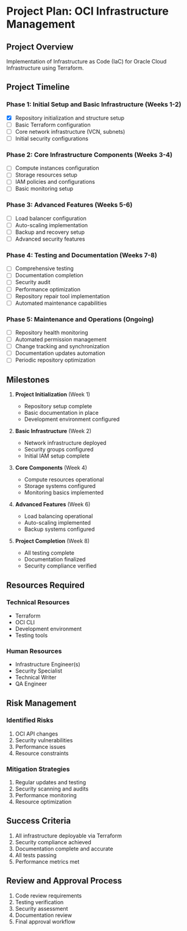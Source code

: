 # Project Plan: OCI Infrastructure Management

## Project Overview
Implementation of Infrastructure as Code (IaC) for Oracle Cloud Infrastructure using Terraform.

## Project Timeline

### Phase 1: Initial Setup and Basic Infrastructure (Weeks 1-2)
- [x] Repository initialization and structure setup
- [ ] Basic Terraform configuration
- [ ] Core network infrastructure (VCN, subnets)
- [ ] Initial security configurations

### Phase 2: Core Infrastructure Components (Weeks 3-4)
- [ ] Compute instances configuration
- [ ] Storage resources setup
- [ ] IAM policies and configurations
- [ ] Basic monitoring setup

### Phase 3: Advanced Features (Weeks 5-6)
- [ ] Load balancer configuration
- [ ] Auto-scaling implementation
- [ ] Backup and recovery setup
- [ ] Advanced security features

### Phase 4: Testing and Documentation (Weeks 7-8)
- [ ] Comprehensive testing
- [ ] Documentation completion
- [ ] Security audit
- [ ] Performance optimization
- [ ] Repository repair tool implementation
- [ ] Automated maintenance capabilities

### Phase 5: Maintenance and Operations (Ongoing)
- [ ] Repository health monitoring
- [ ] Automated permission management
- [ ] Change tracking and synchronization
- [ ] Documentation updates automation
- [ ] Periodic repository optimization

## Milestones

1. **Project Initialization** (Week 1)
   - Repository setup complete
   - Basic documentation in place
   - Development environment configured

2. **Basic Infrastructure** (Week 2)
   - Network infrastructure deployed
   - Security groups configured
   - Initial IAM setup complete

3. **Core Components** (Week 4)
   - Compute resources operational
   - Storage systems configured
   - Monitoring basics implemented

4. **Advanced Features** (Week 6)
   - Load balancing operational
   - Auto-scaling implemented
   - Backup systems configured

5. **Project Completion** (Week 8)
   - All testing complete
   - Documentation finalized
   - Security compliance verified

## Resources Required

### Technical Resources
- Terraform
- OCI CLI
- Development environment
- Testing tools

### Human Resources
- Infrastructure Engineer(s)
- Security Specialist
- Technical Writer
- QA Engineer

## Risk Management

### Identified Risks
1. OCI API changes
2. Security vulnerabilities
3. Performance issues
4. Resource constraints

### Mitigation Strategies
1. Regular updates and testing
2. Security scanning and audits
3. Performance monitoring
4. Resource optimization

## Success Criteria
1. All infrastructure deployable via Terraform
2. Security compliance achieved
3. Documentation complete and accurate
4. All tests passing
5. Performance metrics met

## Review and Approval Process
1. Code review requirements
2. Testing verification
3. Security assessment
4. Documentation review
5. Final approval workflow


